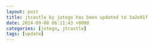 ```yaml
---
layout: post
title: jtcastle by jotego has been updated to 3a2e91f
date: 2024-09-08 06:11:43 +0000
categories: [jotego, jtcastle]
tags: [update]
---
```


